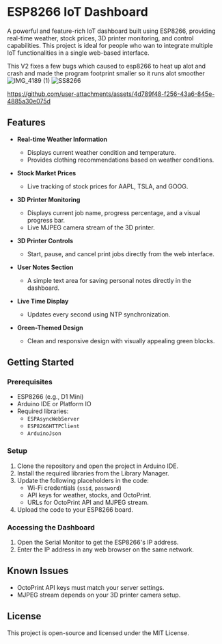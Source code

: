 # ESP8266 IoT Dashboard

A powerful and feature-rich IoT dashboard built using ESP8266, providing real-time weather, stock prices, 3D printer monitoring, and control capabilities. This project is ideal for people who wan to integrate multiple IoT functionalities in a single web-based interface.

This V2 fixes a few bugs which caused to esp8266 to heat up alot and crash and made the program footprint smaller so it runs alot smoother
![IMG_4189 (1)](https://github.com/user-attachments/assets/c49e404c-37e2-4438-b34f-66f13a6b6519)
![SS8266](https://github.com/user-attachments/assets/82863979-3a43-4d00-a298-62c52ce63d28)

https://github.com/user-attachments/assets/4d789f48-f256-43a6-845e-4885a30e075d


## Features

- **Real-time Weather Information**
  - Displays current weather condition and temperature.
  - Provides clothing recommendations based on weather conditions.

- **Stock Market Prices**
  - Live tracking of stock prices for AAPL, TSLA, and GOOG.

- **3D Printer Monitoring**
  - Displays current job name, progress percentage, and a visual progress bar.
  - Live MJPEG camera stream of the 3D printer.

- **3D Printer Controls**
  - Start, pause, and cancel print jobs directly from the web interface.

- **User Notes Section**
  - A simple text area for saving personal notes directly in the dashboard.

- **Live Time Display**
  - Updates every second using NTP synchronization.

- **Green-Themed Design**
  - Clean and responsive design with visually appealing green blocks.

## Getting Started

### Prerequisites

- ESP8266 (e.g., D1 Mini)
- Arduino IDE or Platform IO
- Required libraries:
  - `ESPAsyncWebServer`
  - `ESP8266HTTPClient`
  - `ArduinoJson`

### Setup

1. Clone the repository and open the project in Arduino IDE.
2. Install the required libraries from the Library Manager.
3. Update the following placeholders in the code:
   - Wi-Fi credentials (`ssid`, `password`)
   - API keys for weather, stocks, and OctoPrint.
   - URLs for OctoPrint API and MJPEG stream.
4. Upload the code to your ESP8266 board.

### Accessing the Dashboard

1. Open the Serial Monitor to get the ESP8266's IP address.
2. Enter the IP address in any web browser on the same network.

## Known Issues

- OctoPrint API keys must match your server settings.
- MJPEG stream depends on your 3D printer camera setup.

## License

This project is open-source and licensed under the MIT License.
